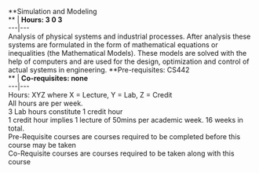 **Simulation and Modeling  
** | **Hours: 3 0 3**  
---|---  
Analysis of physical systems and industrial processes. After analysis these systems are formulated in the form of mathematical equations or inequalities (the Mathematical Models). These models are solved with the help of computers and are used for the design, optimization and control of actual systems in engineering. 
**Pre-requisites: CS442  
** | **Co-requisites: none**  
---|---  
Hours: XYZ where X = Lecture, Y = Lab, Z = Credit  
All hours are per week.  
3 Lab hours constitute 1 credit hour  
1 credit hour implies 1 lecture of 50mins per academic week. 16 weeks in total.  
Pre-Requisite courses are courses required to be completed before this course may be taken  
Co-Requisite courses are courses required to be taken along with this course
